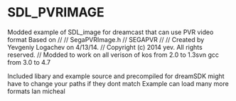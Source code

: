 # SDL_PVRIMAGE
Modded example of SDL_image for dreamcast that can use PVR video format
Based on //
//  SegaPVRImage.h
//  SEGAPVR
//
//  Created by Yevgeniy Logachev on 4/13/14.
//  Copyright (c) 2014 yev. All rights reserved.
//
Modded to work on all verison of kos from 2.0 to 1.3svn gcc from 3.0 to 4.7

Included libary and example source and precompiled for dreamSDK might have to change your paths if they dont match
Example can load many more formats 
Ian micheal
